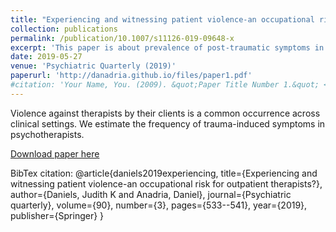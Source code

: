 ```yaml
---
title: "Experiencing and witnessing patient violence-an occupational risk for outpatient therapists?"
collection: publications
permalink: /publication/10.1007/s11126-019-09648-x
excerpt: 'This paper is about prevalence of post-traumatic symptoms in therapists who have been assaulted by their clients.'
date: 2019-05-27
venue: 'Psychiatric Quarterly (2019)'
paperurl: 'http://danadria.github.io/files/paper1.pdf'
#citation: 'Your Name, You. (2009). &quot;Paper Title Number 1.&quot; <i>Journal 1</i>. 1(1).'
---
```

Violence against therapists by their clients is a common occurrence across clinical settings. We estimate the frequency of trauma-induced symptoms in psychotherapists.

[Download paper here](http://danadria.github.io/files/paper1.pdf)

BibTex citation: 
@article{daniels2019experiencing,
  title={Experiencing and witnessing patient violence-an occupational risk for outpatient therapists?},
  author={Daniels, Judith K and Anadria, Daniel},
  journal={Psychiatric quarterly},
  volume={90},
  number={3},
  pages={533--541},
  year={2019},
  publisher={Springer}
}